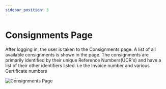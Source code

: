 ```yaml
---
sidebar_position: 3
---
```


# Consignments Page

After logging in, the user is taken to the Consignments page. A list of all available consignments is shown in the page. The consignments are primarily identified by their unique Reference Numbers(UCR's) and have a list of their other identifiers listed. i.e the Invoice number and various Certificate numbers

![Consignments Page](/img/userGuide/consignmentspage.png)
